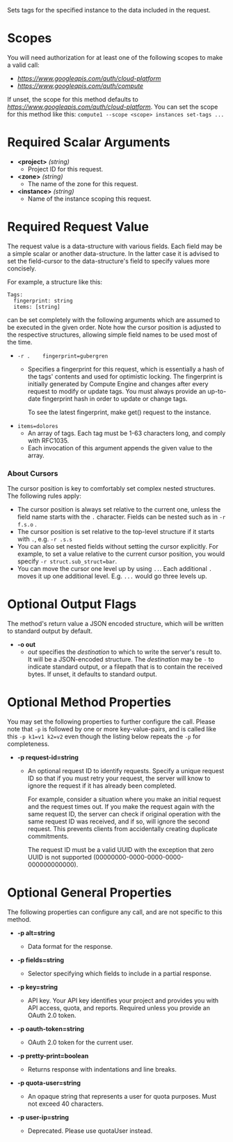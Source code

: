 Sets tags for the specified instance to the data included in the request.
# Scopes

You will need authorization for at least one of the following scopes to make a valid call:

* *https://www.googleapis.com/auth/cloud-platform*
* *https://www.googleapis.com/auth/compute*

If unset, the scope for this method defaults to *https://www.googleapis.com/auth/cloud-platform*.
You can set the scope for this method like this: `compute1 --scope <scope> instances set-tags ...`
# Required Scalar Arguments
* **&lt;project&gt;** *(string)*
    - Project ID for this request.
* **&lt;zone&gt;** *(string)*
    - The name of the zone for this request.
* **&lt;instance&gt;** *(string)*
    - Name of the instance scoping this request.
# Required Request Value

The request value is a data-structure with various fields. Each field may be a simple scalar or another data-structure.
In the latter case it is advised to set the field-cursor to the data-structure's field to specify values more concisely.

For example, a structure like this:
```
Tags:
  fingerprint: string
  items: [string]

```

can be set completely with the following arguments which are assumed to be executed in the given order. Note how the cursor position is adjusted to the respective structures, allowing simple field names to be used most of the time.

* `-r .    fingerprint=gubergren`
    - Specifies a fingerprint for this request, which is essentially a hash of the tags&#39; contents and used for optimistic locking. The fingerprint is initially generated by Compute Engine and changes after every request to modify or update tags. You must always provide an up-to-date fingerprint hash in order to update or change tags.
        
        To see the latest fingerprint, make get() request to the instance.
* `items=dolores`
    - An array of tags. Each tag must be 1-63 characters long, and comply with RFC1035.
    - Each invocation of this argument appends the given value to the array.


### About Cursors

The cursor position is key to comfortably set complex nested structures. The following rules apply:

* The cursor position is always set relative to the current one, unless the field name starts with the `.` character. Fields can be nested such as in `-r f.s.o` .
* The cursor position is set relative to the top-level structure if it starts with `.`, e.g. `-r .s.s`
* You can also set nested fields without setting the cursor explicitly. For example, to set a value relative to the current cursor position, you would specify `-r struct.sub_struct=bar`.
* You can move the cursor one level up by using `..`. Each additional `.` moves it up one additional level. E.g. `...` would go three levels up.


# Optional Output Flags

The method's return value a JSON encoded structure, which will be written to standard output by default.

* **-o out**
    - *out* specifies the *destination* to which to write the server's result to.
      It will be a JSON-encoded structure.
      The *destination* may be `-` to indicate standard output, or a filepath that is to contain the received bytes.
      If unset, it defaults to standard output.
# Optional Method Properties

You may set the following properties to further configure the call. Please note that `-p` is followed by one 
or more key-value-pairs, and is called like this `-p k1=v1 k2=v2` even though the listing below repeats the
`-p` for completeness.

* **-p request-id=string**
    - An optional request ID to identify requests. Specify a unique request ID so that if you must retry your request, the server will know to ignore the request if it has already been completed.
        
        For example, consider a situation where you make an initial request and the request times out. If you make the request again with the same request ID, the server can check if original operation with the same request ID was received, and if so, will ignore the second request. This prevents clients from accidentally creating duplicate commitments.
        
        The request ID must be a valid UUID with the exception that zero UUID is not supported (00000000-0000-0000-0000-000000000000).

# Optional General Properties

The following properties can configure any call, and are not specific to this method.

* **-p alt=string**
    - Data format for the response.

* **-p fields=string**
    - Selector specifying which fields to include in a partial response.

* **-p key=string**
    - API key. Your API key identifies your project and provides you with API access, quota, and reports. Required unless you provide an OAuth 2.0 token.

* **-p oauth-token=string**
    - OAuth 2.0 token for the current user.

* **-p pretty-print=boolean**
    - Returns response with indentations and line breaks.

* **-p quota-user=string**
    - An opaque string that represents a user for quota purposes. Must not exceed 40 characters.

* **-p user-ip=string**
    - Deprecated. Please use quotaUser instead.
